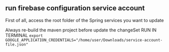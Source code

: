 ## run firebase configuration service account
First of all, access the root folder of the Spring services you want to update

Always re-build the maven project before update the changeSet
RUN IN TERMINAL ``export GOOGLE_APPLICATION_CREDENTIALS="/home/user/Downloads/service-account-file.json"``
